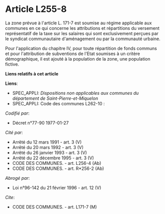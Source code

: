 # Article L255-8

La zone prévue à l'article L. 171-7 est soumise au régime applicable aux communes en ce qui concerne les attributions et
répartitions du versement représentatif de la taxe sur les salaires qui sont exclusivement perçues par le syndicat
communautaire d'aménagement ou par la communauté urbaine.

Pour l'application du chapitre IV, pour toute répartition de fonds communs et pour l'attribution de subventions de l'Etat
soumises à un critère démographique, il est ajouté à la population de la zone, une population fictive.

**Liens relatifs à cet article**

**Liens**:

  - SPEC_APPLI: *Dispositions non applicables aux communes du département de Saint-Pierre-et-Miquelon*
  - SPEC_APPLI: Code des communes L262-10 :

_Codifié par_:

  - Décret n°77-90 1977-01-27

_Cité par_:

  - Arrêté du 12 mars 1991 - art. 3 (V)
  - Arrêté du 20 mars 1992 - art. 3 (V)
  - Arrêté du 26 janvier 1993 - art. 3 (V)
  - Arrêté du 22 décembre 1995 - art. 3 (V)
  - CODE DES COMMUNES. - art. L256-4 (Ab)
  - CODE DES COMMUNES. - art. R*256-2 (Ab)

_Abrogé par_:

  - Loi n°96-142 du 21 février 1996 - art. 12 (V)

_Cite_:

  - CODE DES COMMUNES. - art. L171-7 (M)
